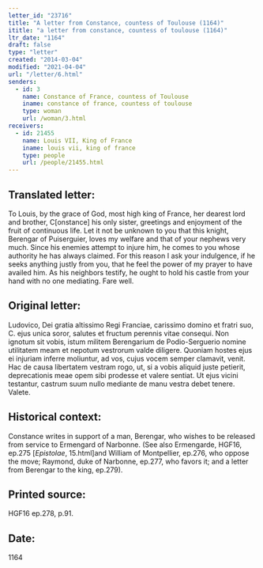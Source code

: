 ```yaml
---
letter_id: "23716"
title: "A letter from Constance, countess of Toulouse (1164)"
ititle: "a letter from constance, countess of toulouse (1164)"
ltr_date: "1164"
draft: false
type: "letter"
created: "2014-03-04"
modified: "2021-04-04"
url: "/letter/6.html"
senders:
  - id: 3
    name: Constance of France, countess of Toulouse
    iname: constance of france, countess of toulouse
    type: woman
    url: /woman/3.html
receivers:
  - id: 21455
    name: Louis VII, King of France
    iname: louis vii, king of france
    type: people
    url: /people/21455.html
---
```

<h2> Translated letter:</h2>To Louis, by the grace of God, most high king of France, her dearest lord and brother, C[onstance] his only sister, greetings and enjoyment of the fruit of continuous life.  Let it not be unknown to you that this knight, Berengar of Puiserguier, loves my welfare and that of your nephews very much.  Since his enemies attempt to injure him, he comes to you whose authority he has always claimed.  For this reason I ask your indulgence, if he seeks anything justly from you, that he feel the power of my prayer to have availed him.  As his neighbors testify, he ought to hold his castle from your hand with no one mediating.
Fare well.
<h2 class="mt-4"> Original letter:</h2>Ludovico, Dei gratia altissimo Regi Franciae, carissimo domino et fratri suo, C. ejus unica soror, salutes et fructum perennis vitae consequi. Non ignotum sit vobis, istum militem Berengarium de Podio-Serguerio nomine utilitatem meam et nepotum vestrorum valde diligere. Quoniam hostes ejus ei injuriam inferre moliuntur, ad vos, cujus vocem semper clamavit, venit. Hac de causa libertatem vestram rogo, ut, si a vobis aliquid juste petierit, deprecationis meae opem sibi prodesse et valere sentiat. Ut ejus vicini testantur, castrum suum nullo mediante de manu vestra debet tenere. Valete.
<h2 class="mt-4"> Historical context:</h2><p>Constance writes in support of a man, Berengar, who wishes to be released from service to Ermengard of Narbonne. (See also Ermengarde, HGF16, ep.275 [<em>Epistolae</em>, 15.html]and William of Montpellier, ep.276, who oppose the move; Raymond, duke of Narbonne, ep.277, who favors it; and a letter from Berengar to the king, ep.279).</p><h2 class="mt-4"> Printed source:</h2>HGF16 ep.278, p.91.
<h2 class="mt-4"> Date:</h2>1164